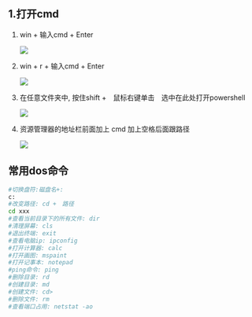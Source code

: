 ## 1.打开cmd

1. win + 输入cmd + Enter

    ![](https://myimageshack.oss-cn-hangzhou.aliyuncs.com/img/1.jpg)

2. win + r + 输入cmd + Enter

    ![](https://myimageshack.oss-cn-hangzhou.aliyuncs.com/img/02.jpg)

3. 在任意文件夹中, 按住shift +　鼠标右键单击　选中在此处打开powershell

    ![](https://myimageshack.oss-cn-hangzhou.aliyuncs.com/img/3.jpg)

4. 资源管理器的地址栏前面加上 cmd 加上空格后面跟路径

    ![](https://myimageshack.oss-cn-hangzhou.aliyuncs.com/img/4.jpg)

## 常用dos命令

```bash
#切换盘符:磁盘名+:
c:
#改变路径: cd +　路径
cd xxx
#查看当前目录下的所有文件: dir
#清理屏幕: cls
#退出终端: exit
#查看电脑ip: ipconfig
#打开计算器: calc
#打开画图: mspaint
#打开记事本: notepad
#ping命令: ping
#删除目录: rd
#创建目录: md
#创建文件: cd>
#删除文件: rm
#查看端口占用: netstat -ao
```

